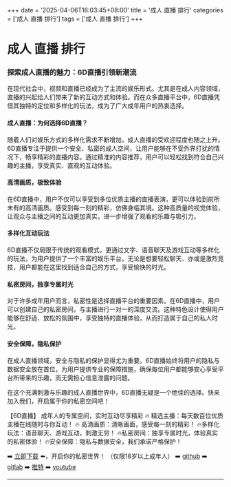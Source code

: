 +++
date = '2025-04-06T16:03:45+08:00'
title = '成人 直播 排行'
categories = ['成人 直播 排行']
tags = ['成人 直播 排行']
+++

# 成人 直播 排行

### 探索成人直播的魅力：6D直播引领新潮流

在现代社会中，视频和直播已经成为了主流的娱乐形式。尤其是在成人内容领域，直播的兴起给人们带来了新的互动方式和体验。而在众多直播平台中，6D直播凭借其独特的定位和多样化的玩法，成为了广大成年用户的热衷选择。

#### 成人直播：为何选择6D直播？

随着人们对娱乐方式的多样化需求不断增加，成人直播的受欢迎程度也随之上升。6D直播专注于提供一个安全、私密的成人空间，让用户能够在不受外界打扰的情况下，畅享精彩的直播内容。通过精准的内容推荐，用户可以轻松找到符合自己兴趣的主播，享受真实、直观的互动体验。

#### 高清画质，极致体验

在6D直播中，用户不仅可以享受到多位优质主播的直播表演，更可以体验到前所未有的高清画质。感受到每一刻的精彩，仿佛身临其境。这种高质量的视觉体验，让观众与主播之间的互动更加真实，进一步增强了观看的乐趣与吸引力。

#### 多样化互动玩法

6D直播不仅局限于传统的观看模式，更通过文字、语音聊天及游戏互动等多样化的玩法，为用户提供了一个丰富的娱乐平台。无论是想要轻松聊天、亦或是激烈竞技，用户都能在这里找到适合自己的方式，享受愉快的时光。

#### 私密房间，独享专属时光

对于许多成年用户而言，私密性是选择直播平台的重要因素。在6D直播中，用户可以创建自己的私密房间，与主播进行一对一的深度交流。这种特色设计使得用户能够在舒适、放松的氛围中，享受独特的直播体验，从而打造属于自己的私人时光。

#### 安全保障，隐私保护

在成人直播领域，安全与隐私的保护显得尤为重要。6D直播始终将用户的隐私与数据安全放在首位，为用户提供专业的保障措施，确保每位用户都能够安心享受平台所带来的乐趣，而无需担心信息泄露的问题。

在这个充满刺激与乐趣的成人直播世界中，6D直播无疑是一个绝佳的选择。快来加入我们，开启属于你的私密空间吧！

【6D直播】
成年人的专属空间，实时互动尽享精彩
🔥 精选主播：每天数百位优质主播在线随时与你互动！
🔥 高清画质：清晰画面，感受每一刻的精彩！
🔥多样化玩法：语音聊天、游戏互动，刺激无穷！
🔥私密房间：独享专属时光，体验真实的私密体验！
🔥安全保障：隐私与数据安全，我们承诺严格保护！

➡️ [立即下载](https://down123.s3.ap-east-1.amazonaws.com/down/down.html?channelCode=blog) ⬅️，开启你的私密世界！
（仅限18岁以上成年人）
➡️ [github](https://aldult-live.github.io/)
➡️ [gitlab](https://seo-09598d.gitlab.io/)
➡️ [推特](https://x.com/wegame33)
➡️ [youtube](https://www.youtube.com/@6Dlive)

---

